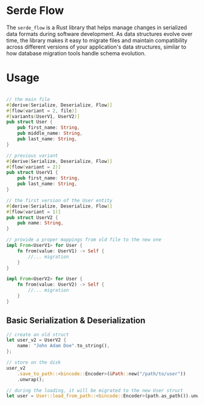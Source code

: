 # Serde Flow
The `serde_flow` is a Rust library that helps manage changes in serialized data formats during software development. As data structures evolve over time, the library makes it easy to migrate files and maintain compatibility across different versions of your application's data structures, similar to how database migration tools handle schema evolution.

# Usage
```rust

// the main file
#[derive(Serialize, Deserialize, Flow)]
#[flow(variant = 2, file)]
#[variants(UserV1, UserV2)]
pub struct User {
    pub first_name: String,
    pub middle_name: String,
    pub last_name: String,
}

// previous variant
#[derive(Serialize, Deserialize, Flow)]
#[flow(variant = 2)]
pub struct UserV1 {
    pub first_name: String,
    pub last_name: String,
}

// the first version of the User entity
#[derive(Serialize, Deserialize, Flow)]
#[flow(variant = 1)]
pub struct UserV2 {
    pub name: String,
}

// provide a proper mappings from old file to the new one
impl From<UserV1> for User {
    fn from(value: UserV1) -> Self {
        //... migration
    }
}

impl From<UserV2> for User {
    fn from(value: UserV2) -> Self {
        //... migration
    }
}
```

## Basic Serialization & Deserialization
```rust
// create an old struct
let user_v2 = UserV2 {
    name: "John Adam Doe".to_string(),
};

// store on the disk
user_v2
    .save_to_path::<bincode::Encoder>(&Path::new("/path/to/user"))
    .unwrap();

// during the loading, it will be migrated to the new User struct
let user = User::load_from_path::<bincode::Encoder>(path.as_path()).unwrap();
```

